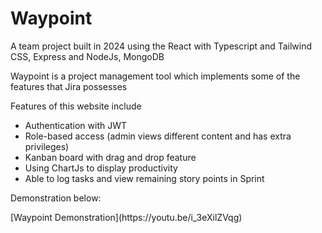 <h1>Waypoint</h1>
<p>A team project built in 2024 using the React with Typescript and Tailwind CSS, Express and NodeJs, MongoDB<p>
<p>Waypoint is a project management tool which implements some of the features that Jira possesses</p>
<p>Features of this website include</p>
<ul>
  <li>Authentication with JWT</li>
  <li>Role-based access (admin views different content and has extra privileges)</li>
  <li>Kanban board with drag and drop feature</li>
  <li>Using ChartJs to display productivity</li>
  <li>Able to log tasks and view remaining story points in Sprint</li>
</ul>
<p>Demonstration below:</p>
[Waypoint Demonstration](https://youtu.be/i_3eXilZVqg)
